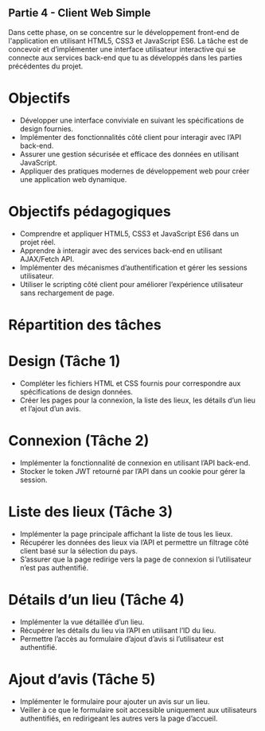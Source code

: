## Partie 4 - Client Web Simple
Dans cette phase, on se concentre sur le développement front-end de l'application en utilisant HTML5, CSS3 et JavaScript ES6. La tâche est de concevoir et d’implémenter une interface utilisateur interactive qui se connecte aux services back-end que tu as développés dans les parties précédentes du projet.

# Objectifs

- Développer une interface conviviale en suivant les spécifications de design fournies.
- Implémenter des fonctionnalités côté client pour interagir avec l’API back-end.
- Assurer une gestion sécurisée et efficace des données en utilisant JavaScript.
- Appliquer des pratiques modernes de développement web pour créer une application web dynamique.

# Objectifs pédagogiques

- Comprendre et appliquer HTML5, CSS3 et JavaScript ES6 dans un projet réel.
- Apprendre à interagir avec des services back-end en utilisant AJAX/Fetch API.
- Implémenter des mécanismes d’authentification et gérer les sessions utilisateur.
- Utiliser le scripting côté client pour améliorer l’expérience utilisateur sans rechargement de page.

# Répartition des tâches

# Design (Tâche 1)

- Compléter les fichiers HTML et CSS fournis pour correspondre aux spécifications de design données.
- Créer les pages pour la connexion, la liste des lieux, les détails d’un lieu et l’ajout d’un avis.

# Connexion (Tâche 2)

- Implémenter la fonctionnalité de connexion en utilisant l’API back-end.
- Stocker le token JWT retourné par l’API dans un cookie pour gérer la session.

# Liste des lieux (Tâche 3)

- Implémenter la page principale affichant la liste de tous les lieux.
- Récupérer les données des lieux via l’API et permettre un filtrage côté client basé sur la sélection du pays.
- S’assurer que la page redirige vers la page de connexion si l’utilisateur n’est pas authentifié.

# Détails d’un lieu (Tâche 4)

- Implémenter la vue détaillée d’un lieu.
- Récupérer les détails du lieu via l’API en utilisant l’ID du lieu.
- Permettre l’accès au formulaire d’ajout d’avis si l’utilisateur est authentifié.

# Ajout d’avis (Tâche 5)

- Implémenter le formulaire pour ajouter un avis sur un lieu.
- Veiller à ce que le formulaire soit accessible uniquement aux utilisateurs authentifiés, en redirigeant les autres vers la page d’accueil.